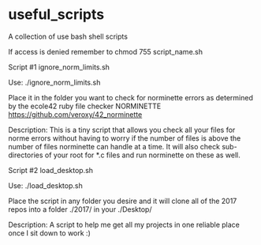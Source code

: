 # useful_scripts
A collection of use bash shell scripts

If access is denied remember to chmod 755 script_name.sh

Script #1
ignore_norm_limits.sh

Use: ./ignore_norm_limits.sh

Place it in the folder you want to check for norminette errors as determined by the ecole42 ruby file checker NORMINETTE https://github.com/veroxy/42_norminette

Description: This is a tiny script that allows you check all your files for norme errors without having to worry if the number of files is above the number of files norminette can handle at a time. It will also check sub-directories of your root for *.c files and run norminette on these as well.

Script #2
load_desktop.sh

Use: ./load_desktop.sh

Place the script in any folder you desire and it will clone all of the 2017 repos into a folder ./2017/ in your ./Desktop/

Description: A script to help me get all my projects in one reliable place once I sit down to work :)
